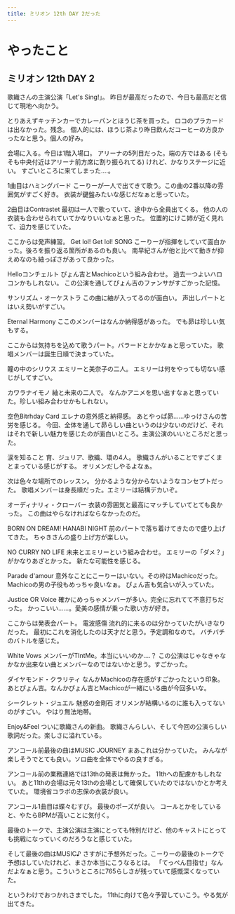 ```yaml
---
title: ミリオン 12th DAY 2だった
---
```


# やったこと

## ミリオン 12th DAY 2

歌織さんの主演公演「Let's Sing!」。
昨日が最高だったので、今日も最高だと信じて現地へ向かう。

とりあえずキッチンカーでカレーパンとほうじ茶を買った。
ロコのプラカードは出なかった。残念。
個人的には、ほうじ茶より昨日飲んだコーヒーの方良かったなと思う。個人の好み。

会場に入る。今日は1階入場口。
アリーナの5列目だった。端の方ではある (そもそも中央付近はアリーナ前方席に割り振られてる) けれど、かなりステージに近い。
すごいところに来てしまった‥‥。

1曲目はハミングバード
こーりーが一人で出てきて歌う。この曲の2番以降の雰囲気がすごく好き。
衣装が鍵盤みたいな感じだなぁと思っていた。

2曲目はContrastet
最初は一人で歌っていて、途中から全員出てくる。
他の人の衣装も合わせられていてかなりいいなぁと思った。
位置的にけこ姉が近く見れて、迫力を感じていた。

ここからは発声練習。
Get lol! Get lol! SONG
こーりーが指揮をしていて面白かった。後ろを振り返る箇所があるのも良い。
南早紀さんが他と比べて動きが抑えめなのも紬っぽさがあって良かった。

Helloコンチェルト
ぴょん吉とMachicoという組み合わせ。
過去一つよいハロコンかもしれない。
この公演を通してぴょん吉のファンサがすごかった記憶。

サンリズム・オーケストラ
この曲に紬が入ってるのが面白い。
声出しパートとはいえ勢いがすごい。

Eternal Harmony
ここのメンバーはなんか納得感があった。
でも昴は珍しい気もする。

ここからは気持ちを込めて歌うパート。バラードとかかなぁと思っていた。
歌唱メンバーは誕生日順で決まっていた。

瞳の中のシリウス
エミリーと美奈子の二人。
エミリーは何をやっても切ない感じがしてすごい。

カワラナイモノ
紬と未来の二人で。
なんかアニメを思い出すなぁと思っていた。珍しい組み合わせかもしれない。

空色Bitrhday Card
エレナの意外感と納得感。
あとやっぱ昴……ゆっけさんの苦労を感じる。
今回、全体を通して昴らしい曲というのは少ないのだけど、それはそれで新しい魅力を感じたのが面白いところ。主演公演のいいところだと思った。

涙を知ること
育、ジュリア、歌織、環の4人。
歌織さんがいることですごくまとまっている感じがする。
オリメンだしやるよなぁ。

次は色々な場所でのレッスン。
分かるような分からないようなコンセプトだった。
歌唱メンバーは身長順だった。エミリーは結構デカいぞ。

オーディナリィ・クローバー
衣装の雰囲気と最高にマッチしていてとても良かった。
この曲はやらなければならなかったのだ。

BORN ON DREAM! HANABI NIGHT
前のパートで落ち着けてきたので盛り上げてきた。
ちゃきさんの盛り上げ方が楽しい。

NO CURRY NO LIFE
未来とエミリーという組み合わせ。
エミリーの「ダメ？」がかなりあざとかった。
新たな可能性を感じる。

Parade d'amour
意外なことにこーりーはいない。その枠はMachicoだった。
Machicoの男の子役もめっちゃ良いなぁ。
ぴょん吉も気合いが入っていた。

Justice OR Voice
確かにめっちゃメンバーが多い。完全に忘れてて不意打ちだった。
かっこいい……。愛美の感情が乗った歌い方が好き。

ここからは発表会パート。
電波感傷
流れ的に来るのは分かっていたがいきなりだった。
最初にこれを消化したのは天才だと思う。予定調和なので。
バチバチのバトルを感じた。

White Vows
メンバーがTIntMe。本当にいいのか‥‥？
この公演はじゃなきゃなかなか出来ない曲とメンバーなのではないかと思う。すごかった。

ダイヤモンド・クラリティ
なんかMachicoの存在感がすごかったという印象。
あとぴょん吉。なんかぴょん吉とMachicoが一緒にいる曲が今回多いな。

シークレット・ジュエル 魅惑の金剛石
オリメンが結構いるのに誰も入ってないのがすごい。
やはり無法地帯。

Enjoy&Feel
ついに歌織さんの新曲。
歌織さんらしい、そして今回の公演らしい歌詞だった。楽しさに溢れている。

アンコール前最後の曲はMUSIC JOURNEY
まあこれは分かっていた。
みんなが楽しそうでとても良い。ソロ曲を全体でやるの良すぎる。

アンコール前の業務連絡では13thの発表は無かった。
11thへの配慮かもしれない。
あと11thの会場は元々13thの会場として確保していたのではないかとか考えていた。
環境省コラボの志保の衣装が良い。

アンコール1曲目は蝶々むすび。
最後のポーズが良い。
コールとかをしていると、やたらBPMが高いことに気付く。

最後のトークで、主演公演は主演にとっても特別だけど、他のキャストにとっても挑戦になっていくのだろうなと感じていた。

そして最後の曲はMUSIC♪
さすがに予想外だった。こーりーの最後のトークで予想はしていたけれど、まさか本当にこうなるとは。
「てっぺん目指せ」なんだよなぁと思う。こういうところに765らしさが残っていて感慨深くなっていた。

というわけでおつかれさまでした。
11thに向けて色々予習していこう。やる気が出てきた。
